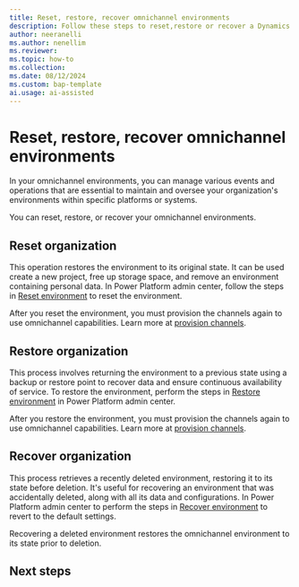 ```yaml
---
title: Reset, restore, recover omnichannel environments
description: Follow these steps to reset,restore or recover a Dynamics 365 environment that includes omnichannel capabilities.
author: neeranelli
ms.author: nenellim
ms.reviewer: 
ms.topic: how-to
ms.collection: 
ms.date: 08/12/2024
ms.custom: bap-template
ai.usage: ai-assisted
---
```


# Reset, restore, recover omnichannel environments

In your omnichannel environments, you can manage various events and operations that are essential to maintain and oversee your organization's environments within specific platforms or systems.

You can reset, restore, or recover your omnichannel environments.

## Reset organization

This operation restores the environment to its original state. It can be used create a new project, free up storage space, and remove an environment containing personal data. In Power Platform admin center, follow the steps in [Reset environment](/power-platform/admin/reset-environment) to reset the environment.

After you reset the environment, you must provision the channels again to use omnichannel capabilities. Learn more at [provision channels](provision-channels.md).

## Restore organization

This process involves returning the environment to a previous state using a backup or restore point to recover data and ensure continuous availability of service. To restore the environment, perform the steps in [Restore environment](/power-platform/admin/backup-restore-environments) in Power Platform admin center.

After you restore the environment, you must provision the channels again to use omnichannel capabilities. Learn more at [provision channels](provision-channels.md).

## Recover organization

This process retrieves a recently deleted environment, restoring it to its state before deletion. It's useful for recovering an environment that was accidentally deleted, along with all its data and configurations. In Power Platform admin center to perform the steps in [Recover environment](/power-platform/admin/recover-environment) to revert to the default settings.

Recovering a deleted environment restores the omnichannel environment to its state prior to deletion.

## Next steps

<!--Remove all the comments in this template before you sign-off or merge to the main branch.-->

